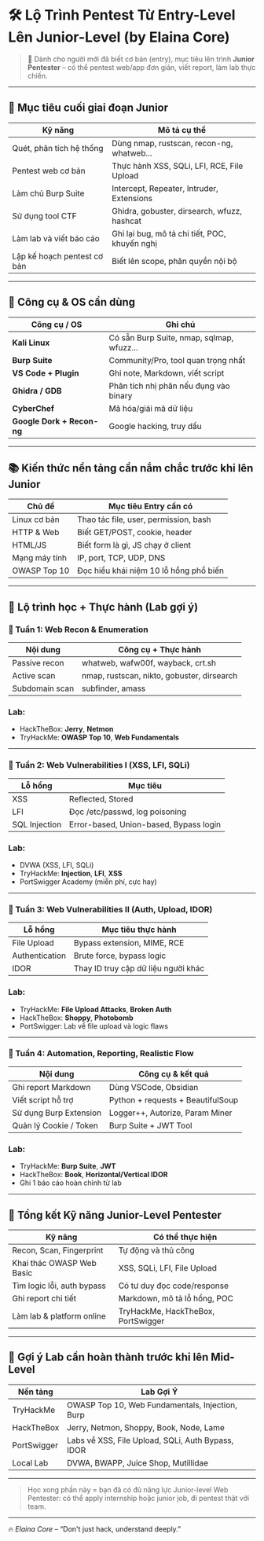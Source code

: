 # 🛠️ Lộ Trình Pentest Từ Entry-Level Lên Junior-Level (by Elaina Core)

> 👶 Dành cho người mới đã biết cơ bản (entry), mục tiêu lên trình **Junior Pentester** – có thể pentest web/app đơn giản, viết report, làm lab thực chiến.

---

## 🎯 Mục tiêu cuối giai đoạn Junior

| Kỹ năng                      | Mô tả cụ thể                                          |
|------------------------------|--------------------------------------------------------|
| Quét, phân tích hệ thống     | Dùng nmap, rustscan, recon-ng, whatweb...             |
| Pentest web cơ bản           | Thực hành XSS, SQLi, LFI, RCE, File Upload            |
| Làm chủ Burp Suite           | Intercept, Repeater, Intruder, Extensions             |
| Sử dụng tool CTF             | Ghidra, gobuster, dirsearch, wfuzz, hashcat           |
| Làm lab và viết báo cáo      | Ghi lại bug, mô tả chi tiết, POC, khuyến nghị         |
| Lập kế hoạch pentest cơ bản  | Biết lên scope, phân quyền nội bộ                     |

---

## 🧰 Công cụ & OS cần dùng

| Công cụ / OS        | Ghi chú                                      |
|---------------------|----------------------------------------------|
| **Kali Linux**      | Có sẵn Burp Suite, nmap, sqlmap, wfuzz...    |
| **Burp Suite**      | Community/Pro, tool quan trọng nhất          |
| **VS Code + Plugin**| Ghi note, Markdown, viết script              |
| **Ghidra / GDB**    | Phân tích nhị phân nếu đụng vào binary        |
| **CyberChef**       | Mã hóa/giải mã dữ liệu                       |
| **Google Dork + Recon-ng** | Google hacking, truy dấu               |

---

## 📚 Kiến thức nền tảng cần nắm chắc trước khi lên Junior

| Chủ đề             | Mục tiêu Entry cần có                       |
|--------------------|--------------------------------------------|
| Linux cơ bản       | Thao tác file, user, permission, bash       |
| HTTP & Web         | Biết GET/POST, cookie, header                |
| HTML/JS            | Biết form là gì, JS chạy ở client            |
| Mạng máy tính      | IP, port, TCP, UDP, DNS                     |
| OWASP Top 10       | Đọc hiểu khái niệm 10 lỗ hổng phổ biến       |

---

## 🧪 Lộ trình học + Thực hành (Lab gợi ý)

### 📅 Tuần 1: Web Recon & Enumeration

| Nội dung                         | Công cụ + Thực hành                          |
|----------------------------------|----------------------------------------------|
| Passive recon                    | whatweb, wafw00f, wayback, crt.sh           |
| Active scan                      | nmap, rustscan, nikto, gobuster, dirsearch  |
| Subdomain scan                   | subfinder, amass                            |

### Lab:
- HackTheBox: **Jerry**, **Netmon**
- TryHackMe: **OWASP Top 10**, **Web Fundamentals**

---

### 📅 Tuần 2: Web Vulnerabilities I (XSS, LFI, SQLi)

| Lỗ hổng               | Mục tiêu                                   |
|------------------------|--------------------------------------------|
| XSS                    | Reflected, Stored                          |
| LFI                    | Đọc /etc/passwd, log poisoning              |
| SQL Injection          | Error-based, Union-based, Bypass login     |

### Lab:
- DVWA (XSS, LFI, SQLi)
- TryHackMe: **Injection**, **LFI**, **XSS**
- PortSwigger Academy (miễn phí, cực hay)

---

### 📅 Tuần 3: Web Vulnerabilities II (Auth, Upload, IDOR)

| Lỗ hổng             | Mục tiêu thực hành                             |
|----------------------|------------------------------------------------|
| File Upload          | Bypass extension, MIME, RCE                   |
| Authentication       | Brute force, bypass logic                     |
| IDOR                 | Thay ID truy cập dữ liệu người khác           |

### Lab:
- TryHackMe: **File Upload Attacks**, **Broken Auth**
- HackTheBox: **Shoppy**, **Photobomb**
- PortSwigger: Lab về file upload và logic flaws

---

### 📅 Tuần 4: Automation, Reporting, Realistic Flow

| Nội dung                   | Công cụ & kết quả                        |
|----------------------------|------------------------------------------|
| Ghi report Markdown        | Dùng VSCode, Obsidian                    |
| Viết script hỗ trợ         | Python + requests + BeautifulSoup        |
| Sử dụng Burp Extension     | Logger++, Autorize, Param Miner          |
| Quản lý Cookie / Token     | Burp Suite + JWT Tool                    |

### Lab:
- TryHackMe: **Burp Suite**, **JWT**
- HackTheBox: **Book**, **Horizontal/Vertical IDOR**
- Ghi 1 báo cáo hoàn chỉnh từ lab

---

## 🧠 Tổng kết Kỹ năng Junior-Level Pentester

| Kỹ năng                           | Có thể thực hiện                          |
|----------------------------------|------------------------------------------|
| Recon, Scan, Fingerprint         | Tự động và thủ công                       |
| Khai thác OWASP Web Basic        | XSS, SQLi, LFI, File Upload               |
| Tìm logic lỗi, auth bypass       | Có tư duy đọc code/response               |
| Ghi report chi tiết              | Markdown, mô tả lỗ hổng, POC              |
| Làm lab & platform online        | TryHackMe, HackTheBox, PortSwigger        |

---

## 📁 Gợi ý Lab cần hoàn thành trước khi lên Mid-Level

| Nền tảng     | Lab Gợi Ý                                              |
|--------------|--------------------------------------------------------|
| TryHackMe    | OWASP Top 10, Web Fundamentals, Injection, Burp        |
| HackTheBox   | Jerry, Netmon, Shoppy, Book, Node, Lame                |
| PortSwigger  | Labs về XSS, File Upload, SQLi, Auth Bypass, IDOR     |
| Local Lab    | DVWA, BWAPP, Juice Shop, Mutillidae                    |

---

> Học xong phần này = bạn đã có đủ năng lực Junior-level Web Pentester: có thể apply internship hoặc junior job, đi pentest thật với team.

---

🔥 *Elaina Core* – “Don't just hack, understand deeply.”

